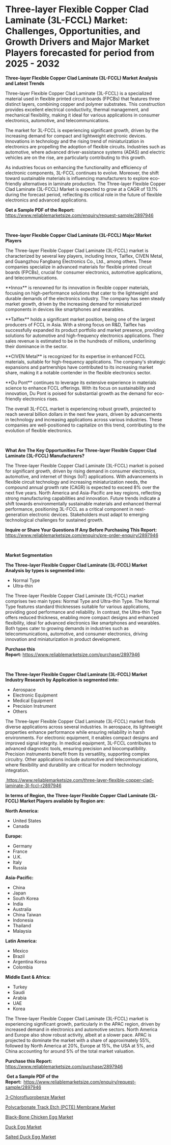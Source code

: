 <p><h1>Three-layer Flexible Copper Clad Laminate (3L-FCCL) Market: Challenges, Opportunities, and Growth Drivers and Major Market Players forecasted for period from 2025 - 2032</h1></p><p><strong>Three-layer Flexible Copper Clad Laminate (3L-FCCL) Market Analysis and Latest Trends</strong></p>
<p><p>Three-layer Flexible Copper Clad Laminate (3L-FCCL) is a specialized material used in flexible printed circuit boards (FPCBs) that features three distinct layers, combining copper and polymer substrates. This construction provides excellent electrical conductivity, thermal management, and mechanical flexibility, making it ideal for various applications in consumer electronics, automotive, and telecommunications.</p><p>The market for 3L-FCCL is experiencing significant growth, driven by the increasing demand for compact and lightweight electronic devices. Innovations in technology and the rising trend of miniaturization in electronics are propelling the adoption of flexible circuits. Industries such as automotive, where advanced driver-assistance systems (ADAS) and electric vehicles are on the rise, are particularly contributing to this growth.</p><p>As industries focus on enhancing the functionality and efficiency of electronic components, 3L-FCCL continues to evolve. Moreover, the shift toward sustainable materials is influencing manufacturers to explore eco-friendly alternatives in laminate production. The Three-layer Flexible Copper Clad Laminate (3L-FCCL) Market is expected to grow at a CAGR of 13.1% during the forecast period, reflecting its critical role in the future of flexible electronics and advanced applications.</p></p>
<p><strong>Get a Sample PDF of the Report:&nbsp;</strong> <a href="https://www.reliablemarketsize.com/enquiry/request-sample/2897946?utm_campaign=1836&utm_medium=2&utm_source=Github&utm_content=ia&utm_term=15032025&utm_id=three-layer-flexible-copper-clad-laminate-3l-fccl">https://www.reliablemarketsize.com/enquiry/request-sample/2897946</a></p>
<p>&nbsp;</p>
<p><strong>Three-layer Flexible Copper Clad Laminate (3L-FCCL) Major Market Players</strong></p>
<p><p>The Three-layer Flexible Copper Clad Laminate (3L-FCCL) market is characterized by several key players, including Innox, Taiflex, CIVEN Metal, and Guangzhou Fangbang Electronics Co., Ltd., among others. These companies specialize in advanced materials for flexible printed circuit boards (FPCBs), crucial for consumer electronics, automotive applications, and telecommunications.</p><p>**Innox** is renowned for its innovation in flexible copper materials, focusing on high-performance solutions that cater to the lightweight and durable demands of the electronics industry. The company has seen steady market growth, driven by the increasing demand for miniaturized components in devices like smartphones and wearables.</p><p>**Taiflex** holds a significant market position, being one of the largest producers of FCCL in Asia. With a strong focus on R&D, Taiflex has successfully expanded its product portfolio and market presence, providing solutions for automotive and high-frequency electronics applications. Their sales revenue is estimated to be in the hundreds of millions, underlining their dominance in the sector.</p><p>**CIVEN Metal** is recognized for its expertise in enhanced FCCL materials, suitable for high-frequency applications. The company's strategic expansions and partnerships have contributed to its increasing market share, making it a notable contender in the flexible electronics sector.</p><p>**Du Pont** continues to leverage its extensive experience in materials science to enhance FCCL offerings. With its focus on sustainability and innovation, Du Pont is poised for substantial growth as the demand for eco-friendly electronics rises.</p><p>The overall 3L-FCCL market is experiencing robust growth, projected to reach several billion dollars in the next few years, driven by advancements in technology and increasing applications across various industries. These companies are well-positioned to capitalize on this trend, contributing to the evolution of flexible electronics.</p></p>
<p>&nbsp;</p>
<p><strong>What Are The Key Opportunities For Three-layer Flexible Copper Clad Laminate (3L-FCCL) Manufacturers?</strong></p>
<p><p>The Three-layer Flexible Copper Clad Laminate (3L-FCCL) market is poised for significant growth, driven by rising demand in consumer electronics, automotive, and internet of things (IoT) applications. With advancements in flexible circuit technology and increasing miniaturization needs, the compound annual growth rate (CAGR) is expected to exceed 8% over the next five years. North America and Asia-Pacific are key regions, reflecting strong manufacturing capabilities and innovation. Future trends indicate a shift towards environmentally sustainable materials and enhanced thermal performance, positioning 3L-FCCL as a critical component in next-generation electronic devices. Stakeholders must adapt to emerging technological challenges for sustained growth.</p></p>
<p><strong>Inquire or Share Your Questions If Any Before Purchasing This Report:</strong> <a href="https://www.reliablemarketsize.com/enquiry/pre-order-enquiry/2897946?utm_campaign=1836&utm_medium=2&utm_source=Github&utm_content=ia&utm_term=15032025&utm_id=three-layer-flexible-copper-clad-laminate-3l-fccl">https://www.reliablemarketsize.com/enquiry/pre-order-enquiry/2897946</a></p>
<p>&nbsp;</p>
<p><strong>Market Segmentation</strong></p>
<p><strong>The Three-layer Flexible Copper Clad Laminate (3L-FCCL) Market Analysis by types is segmented into:</strong></p>
<p><ul><li>Normal Type</li><li>Ultra-thin</li></ul></p>
<p><p>The Three-layer Flexible Copper Clad Laminate (3L-FCCL) market comprises two main types: Normal Type and Ultra-thin Type. The Normal Type features standard thicknesses suitable for various applications, providing good performance and reliability. In contrast, the Ultra-thin Type offers reduced thickness, enabling more compact designs and enhanced flexibility, ideal for advanced electronics like smartphones and wearables. Both types cater to growing demands in industries such as telecommunications, automotive, and consumer electronics, driving innovation and miniaturization in product development.</p></p>
<p><strong>Purchase this Report:&nbsp;</strong><a href="https://www.reliablemarketsize.com/purchase/2897946?utm_campaign=1836&utm_medium=2&utm_source=Github&utm_content=ia&utm_term=15032025&utm_id=three-layer-flexible-copper-clad-laminate-3l-fccl">https://www.reliablemarketsize.com/purchase/2897946</a></p>
<p>&nbsp;</p>
<p><strong>The Three-layer Flexible Copper Clad Laminate (3L-FCCL) Market Industry Research by Application is segmented into:</strong></p>
<p><ul><li>Aerospace</li><li>Electronic Equipment</li><li>Medical Equipment</li><li>Precision Instrument</li><li>Others</li></ul></p>
<p><p>The Three-layer Flexible Copper Clad Laminate (3L-FCCL) market finds diverse applications across several industries. In aerospace, its lightweight properties enhance performance while ensuring reliability in harsh environments. For electronic equipment, it enables compact designs and improved signal integrity. In medical equipment, 3L-FCCL contributes to advanced diagnostic tools, ensuring precision and biocompatibility. Precision instruments benefit from its versatility, supporting complex circuitry. Other applications include automotive and telecommunications, where flexibility and durability are critical for modern technology integration.</p></p>
<p><a href="https://www.reliablemarketsize.com/three-layer-flexible-copper-clad-laminate-3l-fccl-r2897946?utm_campaign=1836&utm_medium=2&utm_source=Github&utm_content=ia&utm_term=15032025&utm_id=three-layer-flexible-copper-clad-laminate-3l-fccl">&nbsp;https://www.reliablemarketsize.com/three-layer-flexible-copper-clad-laminate-3l-fccl-r2897946</a></p>
<p><strong>In terms of Region, the Three-layer Flexible Copper Clad Laminate (3L-FCCL) Market Players available by Region are:</strong></p>
<p>
    <p> <strong> North America: </strong>
        <ul>
            <li>United States</li>
            <li>Canada</li>
        </ul>
        </p> 
    <p> <strong> Europe: </strong>
        <ul>
            <li>Germany</li>
            <li>France</li>
            <li>U.K.</li>
            <li>Italy</li>
            <li>Russia</li>
        </ul>
        </p> 
    <p> <strong> Asia-Pacific: </strong>
        <ul>
            <li>China</li>
            <li>Japan</li>
            <li>South Korea</li>
            <li>India</li>
            <li>Australia</li>
            <li>China Taiwan</li>
            <li>Indonesia</li>
            <li>Thailand</li>
            <li>Malaysia</li>
        </ul>
        </p> 
    <p> <strong> Latin America: </strong>
        <ul>
            <li>Mexico</li>
            <li>Brazil</li>
            <li>Argentina Korea</li>
            <li>Colombia</li>
        </ul>
        </p> 
    <p> <strong> Middle East & Africa: </strong>
        <ul>
            <li>Turkey</li>
            <li>Saudi</li>
            <li>Arabia</li>
            <li>UAE</li>
            <li>Korea</li>
        </ul>
    </p>
    </p>
<p><p>The Three-layer Flexible Copper Clad Laminate (3L-FCCL) market is experiencing significant growth, particularly in the APAC region, driven by increased demand in electronics and automotive sectors. North America and Europe also show robust activity, albeit at a slower pace. APAC is projected to dominate the market with a share of approximately 55%, followed by North America at 20%, Europe at 15%, the USA at 5%, and China accounting for around 5% of the total market valuation.</p></p>
<p><strong>Purchase this Report: </strong><a href="https://www.reliablemarketsize.com/purchase/2897946?utm_campaign=1836&utm_medium=2&utm_source=Github&utm_content=ia&utm_term=15032025&utm_id=three-layer-flexible-copper-clad-laminate-3l-fccl">https://www.reliablemarketsize.com/purchase/2897946</a></p>
<p>&nbsp;<strong>Get a Sample PDF of the Report:&nbsp;&nbsp;</strong><a href="https://www.reliablemarketsize.com/enquiry/request-sample/2897946?utm_campaign=1836&utm_medium=2&utm_source=Github&utm_content=ia&utm_term=15032025&utm_id=three-layer-flexible-copper-clad-laminate-3l-fccl">https://www.reliablemarketsize.com/enquiry/request-sample/2897946</a></p>
<p><strong></strong></p>
<p><p><a href="https://github.com/arneslullapq/Market-Research-Report-List-1/blob/main/3-chlorofluorobenze-market.md?utm_campaign=1836&utm_medium=2&utm_source=Github&utm_content=ia&utm_term=15032025&utm_id=three-layer-flexible-copper-clad-laminate-3l-fccl">3-Chlorofluorobenze Market</a></p><p><a href="https://github.com/langolaskark/Market-Research-Report-List-1/blob/main/polycarbonate-track-etch-pcte-membrane-market.md?utm_campaign=1836&utm_medium=2&utm_source=Github&utm_content=ia&utm_term=15032025&utm_id=three-layer-flexible-copper-clad-laminate-3l-fccl">Polycarbonate Track Etch (PCTE) Membrane Market</a></p><p><a href="https://github.com/thatejanet4y/Market-Research-Report-List-1/blob/main/black-bone-chicken-egg-market.md?utm_campaign=1836&utm_medium=2&utm_source=Github&utm_content=ia&utm_term=15032025&utm_id=three-layer-flexible-copper-clad-laminate-3l-fccl">Black-Bone Chicken Egg Market</a></p><p><a href="https://github.com/hiwanatalak/Market-Research-Report-List-1/blob/main/duck-egg-market.md?utm_campaign=1836&utm_medium=2&utm_source=Github&utm_content=ia&utm_term=15032025&utm_id=three-layer-flexible-copper-clad-laminate-3l-fccl">Duck Egg Market</a></p><p><a href="https://github.com/mukaithaisia/Market-Research-Report-List-1/blob/main/salted-duck-egg-market.md?utm_campaign=1836&utm_medium=2&utm_source=Github&utm_content=ia&utm_term=15032025&utm_id=three-layer-flexible-copper-clad-laminate-3l-fccl">Salted Duck Egg Market</a></p></p>